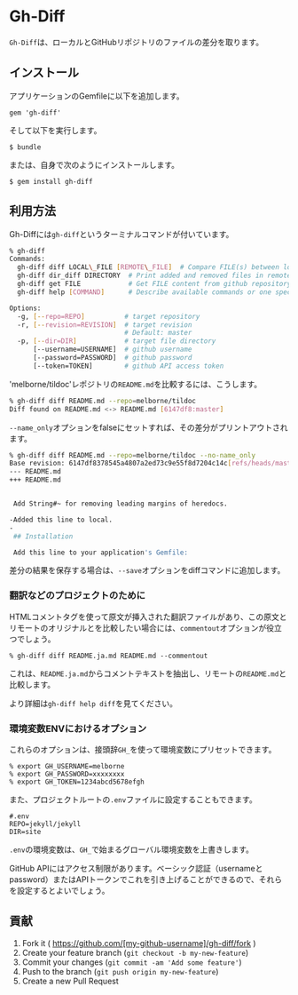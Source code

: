 # Gh-Diff

<!--original
# Gh-Diff
-->

`Gh-Diff`は、ローカルとGitHubリポジトリのファイルの差分を取ります。

<!--original
Take diffs between local and a github repository files.
-->

## インストール

<!--original
## Installation
-->

アプリケーションのGemfileに以下を追加します。

<!--original
Add this line to your application's Gemfile:
-->

    gem 'gh-diff'


<!--original
    gem 'gh-diff'

-->

そして以下を実行します。

<!--original
And then execute:
-->

    $ bundle


<!--original
    $ bundle

-->

または、自身で次のようにインストールします。

<!--original
Or install it yourself as:
-->

    $ gem install gh-diff


<!--original
    $ gem install gh-diff

-->

## 利用方法

<!--original
## Usage
-->

Gh-Diffには`gh-diff`というターミナルコマンドが付いています。

<!--original
Gh-Diff have `gh-diff` terminal command.
-->

```bash
% gh-diff
Commands:
  gh-diff diff LOCAL\_FILE [REMOTE\_FILE]  # Compare FILE(s) between local and remote repository. LOCAL_FILE can be DIRECTORY.
  gh-diff dir_diff DIRECTORY  # Print added and removed files in remote repository
  gh-diff get FILE            # Get FILE content from github repository
  gh-diff help [COMMAND]      # Describe available commands or one specific command

Options:
  -g, [--repo=REPO]          # target repository
  -r, [--revision=REVISION]  # target revision
                             # Default: master
  -p, [--dir=DIR]            # target file directory
      [--username=USERNAME]  # github username
      [--password=PASSWORD]  # github password
      [--token=TOKEN]        # github API access token
```

<!--original
```bash
% gh-diff
Commands:
  gh-diff diff LOCAL\_FILE [REMOTE\_FILE]  # Compare FILE(s) between local and remote repository. LOCAL_FILE can be DIRECTORY.
  gh-diff dir_diff DIRECTORY  # Print added and removed files in remote repository
  gh-diff get FILE            # Get FILE content from github repository
  gh-diff help [COMMAND]      # Describe available commands or one specific command

Options:
  -g, [--repo=REPO]          # target repository
  -r, [--revision=REVISION]  # target revision
                             # Default: master
  -p, [--dir=DIR]            # target file directory
      [--username=USERNAME]  # github username
      [--password=PASSWORD]  # github password
      [--token=TOKEN]        # github API access token
```
-->

'melborne/tildoc'レポジトリの`README.md`を比較するには、こうします。

<!--original
To take diff of `README.md` for 'melborne/tildoc' repo, do this;
-->

```bash
% gh-diff diff README.md --repo=melborne/tildoc
Diff found on README.md <-> README.md [6147df8:master]
```

<!--original
```bash
% gh-diff diff README.md --repo=melborne/tildoc
Diff found on README.md <-> README.md [6147df8:master]
```
-->

`--name_only`オプションをfalseにセットすれば、その差分がプリントアウトされます。

<!--original
By setting `--name_only` option false, the diff will be print out.
-->

```bash
% gh-diff diff README.md --repo=melborne/tildoc --no-name_only
Base revision: 6147df8378545a4807a2ed73c9e55f8d7204c14c[refs/heads/master]
--- README.md
+++ README.md


 Add String#~ for removing leading margins of heredocs.

-Added this line to local.
-
 ## Installation

 Add this line to your application's Gemfile:
```

<!--original
```bash
% gh-diff diff README.md --repo=melborne/tildoc --no-name_only
Base revision: 6147df8378545a4807a2ed73c9e55f8d7204c14c[refs/heads/master]
--- README.md
+++ README.md


 Add String#~ for removing leading margins of heredocs.

-Added this line to local.
-
 ## Installation

 Add this line to your application's Gemfile:
```
-->

差分の結果を保存する場合は、`--save`オプションをdiffコマンドに追加します。

<!--original
To save the result of diff, put `--save` option to diff command.
-->

### 翻訳などのプロジェクトのために

<!--original
### For Translation-like project
-->

HTMLコメントタグを使って原文が挿入された翻訳ファイルがあり、この原文とリモートのオリジナルとを比較したい場合には、`commentout`オプションが役立つでしょう。

<!--original
If you have translated files in which original text inserted with
html comment tags, and want to compare the original with the remote,
`commentout` option helps you.
-->

    % gh-diff diff README.ja.md README.md --commentout


<!--original
    % gh-diff diff README.ja.md README.md --commentout

-->

これは、`README.ja.md`からコメントテキストを抽出し、リモートの`README.md`と比較します。

<!--original
This extract commented text in `README.ja.md`, then compare it with remote `README.md`.
-->

より詳細は`gh-diff help diff`を見てください。

<!--original
See `gh-diff help diff` for more info.
-->

### 環境変数ENVにおけるオプション

<!--original
### Options in ENV
-->

これらのオプションは、接頭辞`GH_`を使って環境変数にプリセットできます。

<!--original
These options can be preset as ENV variables with prefix `GH_`
-->

    % export GH_USERNAME=melborne
    % export GH_PASSWORD=xxxxxxxx
    % export GH_TOKEN=1234abcd5678efgh


<!--original
    % export GH_USERNAME=melborne
    % export GH_PASSWORD=xxxxxxxx
    % export GH_TOKEN=1234abcd5678efgh

-->

また、プロジェクトルートの`.env`ファイルに設定することもできます。

<!--original
Also, you can set them in `.env` file in the root of your project.
-->

    #.env
    REPO=jekyll/jekyll
    DIR=site


<!--original
    #.env
    REPO=jekyll/jekyll
    DIR=site

-->

`.env`の環境変数は、`GH_`で始まるグローバル環境変数を上書きします。

<!--original
ENVs in `.env` overwrite global ENVs with prefix `GH_`.
-->

GitHub APIにはアクセス制限があります。ベーシック認証（usernameとpassword）またはAPIトークンでこれを引き上げることができるので、それらを設定するとよいでしょう。

<!--original
There is rate limit for accessing GitHub API. While you can make it
up with Basic Authentication(username and password) or API token, 
setting them are preferable.
-->

## 貢献

<!--original
## Contributing
-->

1. Fork it ( https://github.com/[my-github-username]/gh-diff/fork )
2. Create your feature branch (`git checkout -b my-new-feature`)
3. Commit your changes (`git commit -am 'Add some feature'`)
4. Push to the branch (`git push origin my-new-feature`)
5. Create a new Pull Request

<!--original
1. Fork it ( https://github.com/[my-github-username]/gh-diff/fork )
2. Create your feature branch (`git checkout -b my-new-feature`)
3. Commit your changes (`git commit -am 'Add some feature'`)
4. Push to the branch (`git push origin my-new-feature`)
5. Create a new Pull Request
-->
